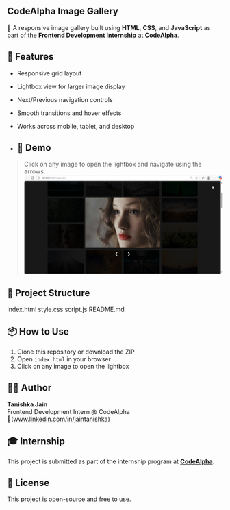 ## CodeAlpha Image Gallery

🎨 A responsive image gallery built using **HTML**, **CSS**, and **JavaScript** as part of the **Frontend Development Internship** at **CodeAlpha**.

## 🌟 Features

- Responsive grid layout
- Lightbox view for larger image display
- Next/Previous navigation controls
- Smooth transitions and hover effects
- Works across mobile, tablet, and desktop

- ## 📸 Demo

> Click on any image to open the lightbox and navigate using the arrows.
![Screenshot](https://github.com/tanishka234/CodeAlpha-ImageGallery/blob/main/Screenshot%202025-06-29%20232418.png)

## 📁 Project Structure

index.html
style.css
script.js
README.md

## 📦 How to Use

1. Clone this repository or download the ZIP
2. Open `index.html` in your browser
3. Click on any image to open the lightbox

## 👩‍💻 Author

**Tanishka Jain**  
Frontend Development Intern @ CodeAlpha  
🔗(www.linkedin.com/in/jaintanishka)

## 🎓 Internship

This project is submitted as part of the internship program at **[CodeAlpha](https://codealpha.tech)**.

## 📜 License

This project is open-source and free to use.

